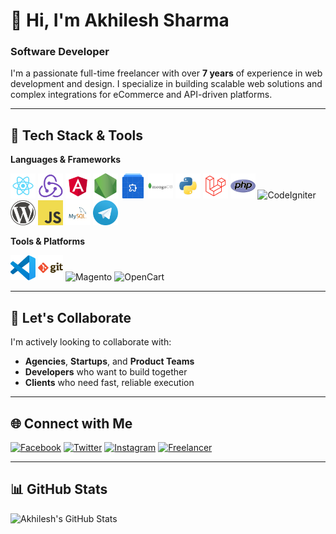 # 👋 Hi, I'm Akhilesh Sharma

### Software Developer

I'm a passionate full-time freelancer with over **7 years** of experience in web development and design. I specialize in building scalable web solutions and complex integrations for eCommerce and API-driven platforms.

---

## 🧠 Tech Stack & Tools

**Languages & Frameworks**

<p align="left">
  <img alt="React" title="React" width="40" src="https://raw.githubusercontent.com/github/explore/80688e429a7d4ef2fca1e82350fe8e3517d3494d/topics/react/react.png" />
  <img alt="Redux" title="Redux" width="40" src="https://raw.githubusercontent.com/github/explore/80688e429a7d4ef2fca1e82350fe8e3517d3494d/topics/redux/redux.png" />
  <img alt="Angular" title="Angular" width="40" src="https://raw.githubusercontent.com/github/explore/main/topics/angular/angular.png" />
  <img alt="Node.js" title="Node.js" width="40" src="https://raw.githubusercontent.com/github/explore/80688e429a7d4ef2fca1e82350fe8e3517d3494d/topics/nodejs/nodejs.png" />
  <img alt="Chrome Extensions" title="Chrome Extensions" width="40" src="https://raw.githubusercontent.com/github/explore/8eaa4711f3b6015070483ff1c3b707292304efe4/topics/chrome-extension/chrome-extension.png" />
  <img alt="MongoDB" title="MongoDB" width="40" src="https://raw.githubusercontent.com/github/explore/main/topics/mongodb/mongodb.png" />
  <img alt="Python" title="Python" width="40" src="https://raw.githubusercontent.com/github/explore/80688e429a7d4ef2fca1e82350fe8e3517d3494d/topics/python/python.png" />
  <img alt="Laravel" title="Laravel" width="40" src="https://raw.githubusercontent.com/github/explore/56a826d05cf762b2b50ecbe7d492a839b04f3fbf/topics/laravel/laravel.png" />
  <img alt="PHP" title="PHP" width="40" src="https://raw.githubusercontent.com/github/explore/main/topics/php/php.png" />
  <img alt="CodeIgniter" title="CodeIgniter" width="40" src="https://cdn.cdnlogo.com/logos/c/31/codeigniter.svg" />
  <img alt="WordPress" title="WordPress" width="40" src="https://raw.githubusercontent.com/github/explore/main/topics/wordpress/wordpress.png" />
  <img alt="JavaScript" title="JavaScript" width="40" src="https://raw.githubusercontent.com/github/explore/main/topics/javascript/javascript.png" />
  <img alt="MySQL" title="MySQL" width="40" src="https://raw.githubusercontent.com/github/explore/main/topics/mysql/mysql.png" />
  <img alt="MySQL" title="MySQL" width="40" src="https://raw.githubusercontent.com/github/explore/80688e429a7d4ef2fca1e82350fe8e3517d3494d/topics/telegram/telegram.png" />
</p>

**Tools & Platforms**

<p align="left">
  <img alt="VS Code" title="Visual Studio Code" width="40" src="https://raw.githubusercontent.com/github/explore/main/topics/visual-studio-code/visual-studio-code.png" />
  <img alt="Git" title="Git" width="40" src="https://raw.githubusercontent.com/github/explore/main/topics/git/git.png" />
  <img alt="Magento" title="Magento" width="40" src="https://cdn.worldvectorlogo.com/logos/magento.svg" />
  <img alt="OpenCart" title="OpenCart" width="40" src="https://upload.wikimedia.org/wikipedia/commons/6/64/OpenCart_logo.png" />
</p>

---

## 🤝 Let's Collaborate

I'm actively looking to collaborate with:
- **Agencies**, **Startups**, and **Product Teams**
- **Developers** who want to build together
- **Clients** who need fast, reliable execution

---

## 🌐 Connect with Me

[![Facebook](https://cdn.jsdelivr.net/npm/simple-icons@v7/icons/facebook.svg)](https://www.facebook.com/profile.php?id=100002855547226)
[![Twitter](https://cdn.jsdelivr.net/npm/simple-icons@v7/icons/twitter.svg)](https://twitter.com/akhiles26101623)
[![Instagram](https://cdn.jsdelivr.net/npm/simple-icons@v7/icons/instagram.svg)](https://www.instagram.com/meakay47/)
[![Freelancer](https://cdn.jsdelivr.net/npm/simple-icons@v7/icons/freelancer.svg)](https://www.freelancer.com/u/akhileshsharma09)

---

## 📊 GitHub Stats

<img alt="Akhilesh's GitHub Stats" src="https://github-readme-stats.vercel.app/api?username=sharmamonu1515&show_icons=true&count_private=true&hide=prs&hide_border=true" />
